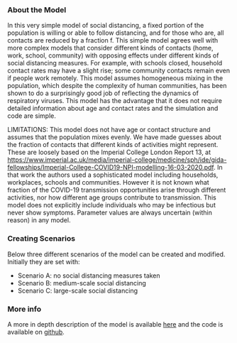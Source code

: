 ### About the Model 
In this very simple model of social distancing,
 a fixed portion of the population is willing 
or able to follow distancing, and for those 
who are, all contacts are reduced by a 
fraction f. This simple model agrees 
well with more complex models that 
consider different kinds of contacts 
(home, work, school, community) 
with opposing effects under 
different kinds of social 
distancing measures. For example, 
with schools closed, household contact 
rates may have a slight rise; some community 
contacts remain even if people work remotely.
 This model assumes homogeneous mixing in the 
population, which despite the complexity of 
human communities, has been shown to do a 
surprisingly good job of reflecting the 
dynamics of respiratory viruses. This model has the advantage that it does not require detailed information about age and contact rates and the simulation and code are simple. 

LIMITATIONS: This model does not have age or contact structure and assumes that the population mixes evenly. We have made guesses about the fraction of contacts that different kinds of activities might represent. These are loosely based on the Imperial College London Report 13, at https://www.imperial.ac.uk/media/imperial-college/medicine/sph/ide/gida-fellowships/Imperial-College-COVID19-NPI-modelling-16-03-2020.pdf. In that work the authors used a sophisticated model including households, workplaces, schools and communities. However it is not known what fraction of the COVID-19 transmission opportunities arise through different activities, nor how different age groups contribute to transmission. This model does not explicitly include individuals who may be infectious but never show symptoms. Parameter values are always uncertain (within reason) in any model. 

### Creating Scenarios 

Below three different scenarios of the model can be created and modified. Initially they are set with: 
* Scenario A: no social distancing measures taken 
* Scenario B: medium-scale social distancing
* Scenario C: large-scale social distancing 

### More info 

A more in depth description of the model is available [here](http://htmlpreview.github.io/?https://github.com/carolinecolijn/SimpleSocialDistancing/blob/master/SimpleSocialDistanceModel.html) and the code is available on [github](https://github.com/carolinecolijn/SimpleSocialDistancing).

